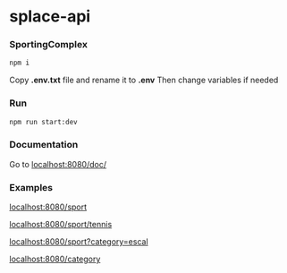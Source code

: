 # splace-api

### SportingComplex

```sh
npm i
```

Copy **.env.txt** file and rename it to **.env**
Then change variables if needed

### Run

```sh
npm run start:dev
```

### Documentation

Go to [localhost:8080/doc/](https://localhost:3000/docs/)

### Examples

[localhost:8080/sport](https://localhost:3000/sport)

[localhost:8080/sport/tennis](https://localhost:3000/sport/tennis)

[localhost:8080/sport?category=escal](https://localhost:3000/sport?category=escal)

[localhost:8080/category](https://localhost:3000/category)
